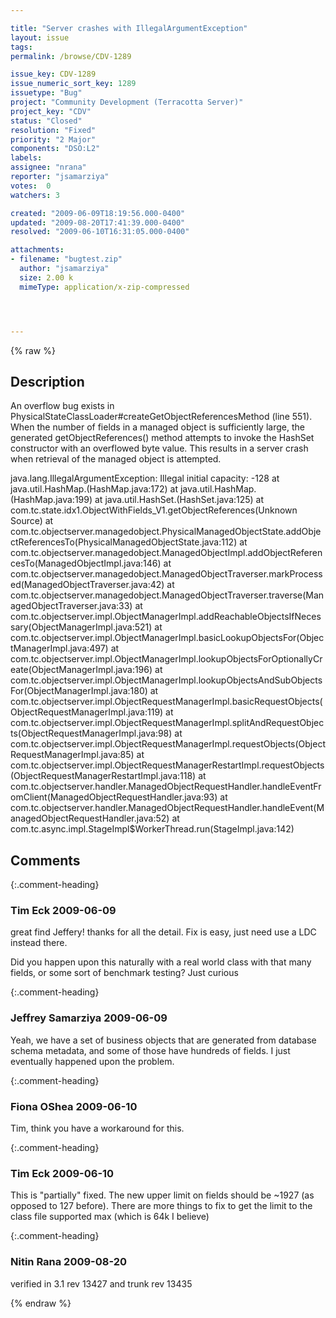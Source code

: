 ```yaml
---

title: "Server crashes with IllegalArgumentException"
layout: issue
tags: 
permalink: /browse/CDV-1289

issue_key: CDV-1289
issue_numeric_sort_key: 1289
issuetype: "Bug"
project: "Community Development (Terracotta Server)"
project_key: "CDV"
status: "Closed"
resolution: "Fixed"
priority: "2 Major"
components: "DSO:L2"
labels: 
assignee: "nrana"
reporter: "jsamarziya"
votes:  0
watchers: 3

created: "2009-06-09T18:19:56.000-0400"
updated: "2009-08-20T17:41:39.000-0400"
resolved: "2009-06-10T16:31:05.000-0400"

attachments:
- filename: "bugtest.zip"
  author: "jsamarziya"
  size: 2.00 k
  mimeType: application/x-zip-compressed




---
```


{% raw %}

## Description

<div markdown="1" class="description">

An overflow bug exists in PhysicalStateClassLoader#createGetObjectReferencesMethod (line 551). When the number of fields in a managed object is sufficiently large, the generated getObjectReferences() method attempts to invoke the HashSet constructor with an overflowed byte value. This results in a server crash when retrieval of the managed object is attempted.

java.lang.IllegalArgumentException: Illegal initial capacity: -128
        at java.util.HashMap.<init>(HashMap.java:172)
        at java.util.HashMap.<init>(HashMap.java:199)
        at java.util.HashSet.<init>(HashSet.java:125)
        at com.tc.state.idx1.ObjectWithFields_V1.getObjectReferences(Unknown Source)
        at com.tc.objectserver.managedobject.PhysicalManagedObjectState.addObjectReferencesTo(PhysicalManagedObjectState.java:112)
        at com.tc.objectserver.managedobject.ManagedObjectImpl.addObjectReferencesTo(ManagedObjectImpl.java:146)
        at com.tc.objectserver.managedobject.ManagedObjectTraverser.markProcessed(ManagedObjectTraverser.java:42)
        at com.tc.objectserver.managedobject.ManagedObjectTraverser.traverse(ManagedObjectTraverser.java:33)
        at com.tc.objectserver.impl.ObjectManagerImpl.addReachableObjectsIfNecessary(ObjectManagerImpl.java:521)
        at com.tc.objectserver.impl.ObjectManagerImpl.basicLookupObjectsFor(ObjectManagerImpl.java:497)
        at com.tc.objectserver.impl.ObjectManagerImpl.lookupObjectsForOptionallyCreate(ObjectManagerImpl.java:196)
        at com.tc.objectserver.impl.ObjectManagerImpl.lookupObjectsAndSubObjectsFor(ObjectManagerImpl.java:180)
        at com.tc.objectserver.impl.ObjectRequestManagerImpl.basicRequestObjects(ObjectRequestManagerImpl.java:119)
        at com.tc.objectserver.impl.ObjectRequestManagerImpl.splitAndRequestObjects(ObjectRequestManagerImpl.java:98)
        at com.tc.objectserver.impl.ObjectRequestManagerImpl.requestObjects(ObjectRequestManagerImpl.java:85)
        at com.tc.objectserver.impl.ObjectRequestManagerRestartImpl.requestObjects(ObjectRequestManagerRestartImpl.java:118)
        at com.tc.objectserver.handler.ManagedObjectRequestHandler.handleEventFromClient(ManagedObjectRequestHandler.java:93)
        at com.tc.objectserver.handler.ManagedObjectRequestHandler.handleEvent(ManagedObjectRequestHandler.java:52)
        at com.tc.async.impl.StageImpl$WorkerThread.run(StageImpl.java:142)


</div>

## Comments


{:.comment-heading}
### **Tim Eck** <span class="date">2009-06-09</span>

<div markdown="1" class="comment">

great find Jeffery! thanks for all the detail. Fix is easy, just need use a LDC instead there. 

Did you happen upon this naturally  with a real world class with that many fields, or some sort of benchmark testing? Just curious

</div>


{:.comment-heading}
### **Jeffrey Samarziya** <span class="date">2009-06-09</span>

<div markdown="1" class="comment">

Yeah, we have a set of business objects that are generated from database schema metadata, and some of those have hundreds of fields. I just eventually happened upon the problem.

</div>


{:.comment-heading}
### **Fiona OShea** <span class="date">2009-06-10</span>

<div markdown="1" class="comment">

Tim, think you have a workaround for this. 

</div>


{:.comment-heading}
### **Tim Eck** <span class="date">2009-06-10</span>

<div markdown="1" class="comment">

This is "partially" fixed. The new upper limit on fields should be ~1927 (as opposed to 127 before). There are more things to fix to get the limit to the class file supported max (which is 64k I believe)

</div>


{:.comment-heading}
### **Nitin Rana** <span class="date">2009-08-20</span>

<div markdown="1" class="comment">

verified in 3.1 rev 13427 and trunk rev 13435

</div>



{% endraw %}

